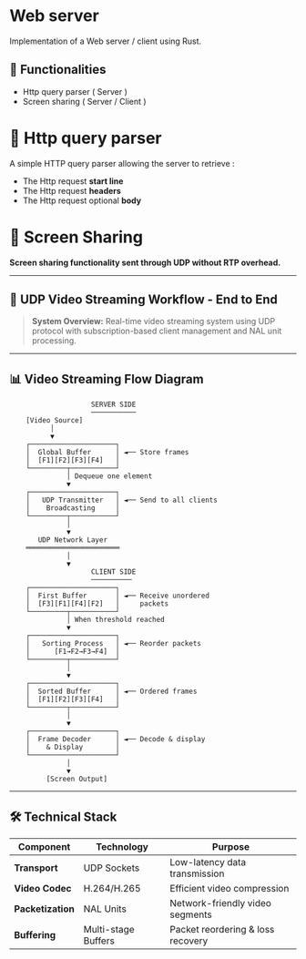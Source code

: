 # Web server

Implementation of a Web server / client using Rust. 

## :pushpin: Functionalities
 - Http query parser ( Server ) 
 - Screen sharing ( Server / Client )




# :postbox: Http query parser
A simple HTTP query parser allowing the server to retrieve : 
* The Http request **start line**
* The Http request **headers**
* The Http request optional **body**


# :vhs: Screen Sharing

**Screen sharing functionality sent through UDP without RTP overhead.**

---

## 🔧 UDP Video Streaming Workflow - End to End

> **System Overview:** Real-time video streaming system using UDP protocol with subscription-based client management and NAL unit processing.

---

## 📊 Video Streaming Flow Diagram

```
                    SERVER SIDE
                    ───────────
    [Video Source] 
          │
          ▼
    ┌─────────────────────┐
    │  Global Buffer      │ ◄── Store frames
    │  [F1][F2][F3][F4]   │
    └─────────┬───────────┘
              │ Dequeue one element
              ▼
    ┌─────────────────────┐
    │   UDP Transmitter   │ ◄── Send to all clients
    │    Broadcasting     │
    └─────────┬───────────┘
              │
              ▼
       UDP Network Layer
    ═══════════════════════
              │
              ▼
                    CLIENT SIDE
                    ──────────
    ┌─────────────────────┐
    │  First Buffer       │ ◄── Receive unordered
    │  [F3][F1][F4][F2]   │     packets
    └─────────┬───────────┘
              │ When threshold reached
              ▼
    ┌─────────────────────┐
    │   Sorting Process   │ ◄── Reorder packets
    │      [F1→F2→F3→F4]  │
    └─────────┬───────────┘
              │
              ▼
    ┌─────────────────────┐
    │  Sorted Buffer      │ ◄── Ordered frames
    │  [F1][F2][F3][F4]   │
    └─────────┬───────────┘
              │
              ▼
    ┌─────────────────────┐
    │  Frame Decoder      │ ◄── Decode & display
    │    & Display        │
    └─────────────────────┘
              │
              ▼
         [Screen Output]
```


---

## 🛠️ **Technical Stack**

| Component | Technology | Purpose |
|-----------|------------|---------|
| **Transport** | UDP Sockets | Low-latency data transmission |
| **Video Codec** | H.264/H.265 | Efficient video compression |
| **Packetization** | NAL Units | Network-friendly video segments |
| **Buffering** | Multi-stage Buffers | Packet reordering & loss recovery |



